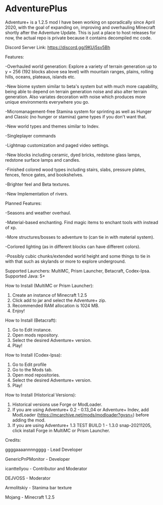 # AdventurePlus

Adventure+ is a 1.2.5 mod I have been working on sporadically since April 2020, with the goal of expanding on, improving and overhauling Minecraft shortly after the Adventure Update. This is just a place to host releases for now, the actual repo is private because it contains decompiled mc code.

Discord Server Link: https://discord.gg/9KUj5sv5Bh

Features:

-Overhauled world generation: Explore a variety of terrain generation up to y = 256 (192 blocks above sea level) with mountain ranges, plains, rolling hills, oceans, plateaus, islands etc.

-New biome system similar to beta's system but with much more capability, being able to depend on terrain generation noise and also alter terrain generation. Also variates decoration with noise which produces more unique environments everywhere you go.

-Micromanagement-free Stamina system for sprinting as well as Hunger and Classic (no hunger or stamina) game types if you don't want that.

-New world types and themes similar to Indev.

-Singleplayer commands

-Lightmap customization and paged video settings.

-New blocks including ceramic, dyed bricks, redstone glass lamps, redstone surface lamps and candles.

-Finished colored wood types including stairs, slabs, pressure plates, fences, fence gates, and bookshelves.

-Brighter feel and Beta textures.

-New Implementation of rivers.

Planned Features:

-Seasons and weather overhaul.

-Material-based enchanting. Find magic items to enchant tools with instead of xp.

-More structures/bosses to adventure to (can tie in with material system).

-Corlored lighting (as in different blocks can have different colors).

-Possibly cubic chunks/extended world height and some things to tie in with that such as skylands or more to explore underground.

Supported Launchers: MultiMC, Prism Launcher, Betacraft, Codex-Ipsa.
Supported Java: 5+

How to Install (MultiMC or Prism Launcher):

1) Create an instance of Minecraft 1.2.5
2) Click add to jar and select the Adventure+ zip.
3) Recommended RAM allocation is 1024 MB.
4) Enjoy!

How to Install (Betacraft):

1) Go to Edit instance.
2) Open mods repository.
3) Select the desired Adventure+ version.
4) Play!

How to Install (Codex-Ipsa):

1) Go to Edit profile
2) Go to the Mods tab.
3) Open mod repositories.
4) Select the desired Adventure+ version.
5) Play!

How to Install (Historical Versions):

1) Historical versions use Forge or ModLoader.
2) If you are using Adventure+ 0.2 - 0.13_04 or Adventure+ Indev, add ModLoader (https://mcarchive.net/mods/modloader?gvsn=) before adding the mod.
3) If you are using Adventure+ 1.3 TEST BUILD 1 - 1.3.0 snap-20211205, click install Forge in MultiMC or Prism Launcher.

Credits:

ggggaaaannnngggg - Lead Developer

GenericPnPMonitor - Developer

icanttellyou - Contributor and Moderator

DEJVOSS - Moderator

Armolitskiy - Stanima bar texture

Mojang - Minecraft 1.2.5
